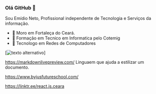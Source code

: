 ### Olá GitHub 👋

Sou Emídio Neto, Profissional independente de Tecnologia e Serviços da informação.

- 🔭 Moro em Fortaleça do Ceará. 
- 🌱 Formação em Tecnico em Informatica pelo Cotemig
- 👯 Tecnologo em Redes de Computadores



[![texto alternativo](https://vidadesuporte.com.br/wp-content/uploads/2022/08/Suporte_3020.jpg)]
<!--
**emidiocom/emidiocom** is a ✨ _special_ ✨ repository because its `README.md` (this file) appears on your GitHub profile.

Here are some ideas to get you started:

- 🔭 I’m currently working on ...
- 🌱 I’m currently learning ...
- 👯 I’m looking to collaborate on ...
- 🤔 I’m looking for help with ...
- 💬 Ask me about ...
- 📫 How to reach me: ...
- 😄 Pronouns: ...
- ⚡ Fun fact: ...
-->


https://markdownlivepreview.com/
Linguaem que ajuda a estilizar um documento.


https://www.byjusfutureschool.com/



https://linktr.ee/react.js.ceara
